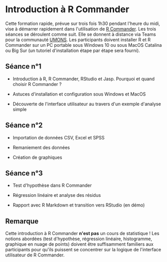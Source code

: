 # Introduction à R Commander

Cette formation rapide, prévue sur trois fois 1h30 pendant l'heure du midi, vise à démarrer rapidement dans l'utilisation de [R Commander](https://socialsciences.mcmaster.ca/jfox/Misc/Rcmdr/). Les trois séances se déroulent comme suit. Elle se donnent à distance via Teams pour la communauté [UMONS](https://web.umons.ac.be/fr/). Les participants doivent installer R et R Commander sur un PC portable sous Windows 10 ou sous MacOS Catalina ou Big Sur (un tutoriel d'installation étape par étape sera fourni).

## Séance n°1

- Introduction à R, R Commander, RStudio et Jasp. Pourquoi et quand choisir R Commander ?

- Astuces d'installation et configuration sous Windows et MacOS

- Découverte de l'interface utilisateur au travers d'un exemple d'analyse simple

## Séance n°2

- Importation de données CSV, Excel et SPSS

- Remaniement des données

- Création de graphiques

## Séance n°3

- Test d'hypothèse dans R Commander

- Régression linéaire et analyse des résidus

- Rapport avec R Markdown et transition vers RStudio (en démo)

## Remarque

Cette introduction à R Commander **n'est pas** un cours de statistique ! Les notions abordées (test d'hypothèse, régression linéaire, histogramme, graphique en nuage de points) doivent être suffisamment familiers aux participants pour qu'ils puissent se concentrer sur la logique de l'interface utilisateur de R Commander.
